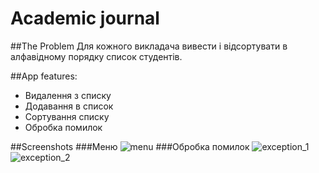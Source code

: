# Academic journal

##The Problem
Для кожного викладача вивести і відсортувати в алфавідному порядку список студентів.

##App features:
* Видалення з списку
* Додавання в список
* Сортування списку
* Обробка помилок

##Screenshots
###Меню
![menu](http://i.piccy.info/i9/083459abdb0e53faabbcba80a7dfdee5/1479151805/9703/1089773/Screenshot_0.png)
###Обробка помилок
![exception_1](http://i.piccy.info/i9/fb173e6ee5c20720414e2661c5b2ee02/1479152340/20101/1089773/Screenshot_1.png)
![exception_2](http://i.piccy.info/i9/213324bd8329b789373cb8a48941f6b7/1479152431/11750/1089773/Screenshot_3.png)
